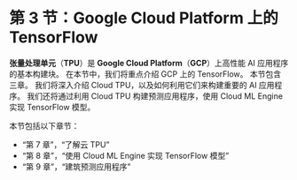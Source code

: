 # 第 3 节：Google Cloud Platform 上的 TensorFlow

**张量处理单元**（**TPU**）是 **Google Cloud Platform**（**GCP**）上高性能 AI 应用程序的基本构建块。 在本节中，我们将重点介绍 GCP 上的 TensorFlow。 本节包含三章。 我们将深入介绍 Cloud TPU，以及如何利用它们来构建重要的 AI 应用程序。 我们还将通过利用 Cloud TPU 构建预测应用程序，使用 Cloud ML Engine 实现 TensorFlow 模型。

本节包括以下章节：

*   “第 7 章”，“了解云 TPU”
*   “第 8 章”，“使用 Cloud ML Engine 实现 TensorFlow 模型”
*   “第 9 章”，“建筑预测应用程序”